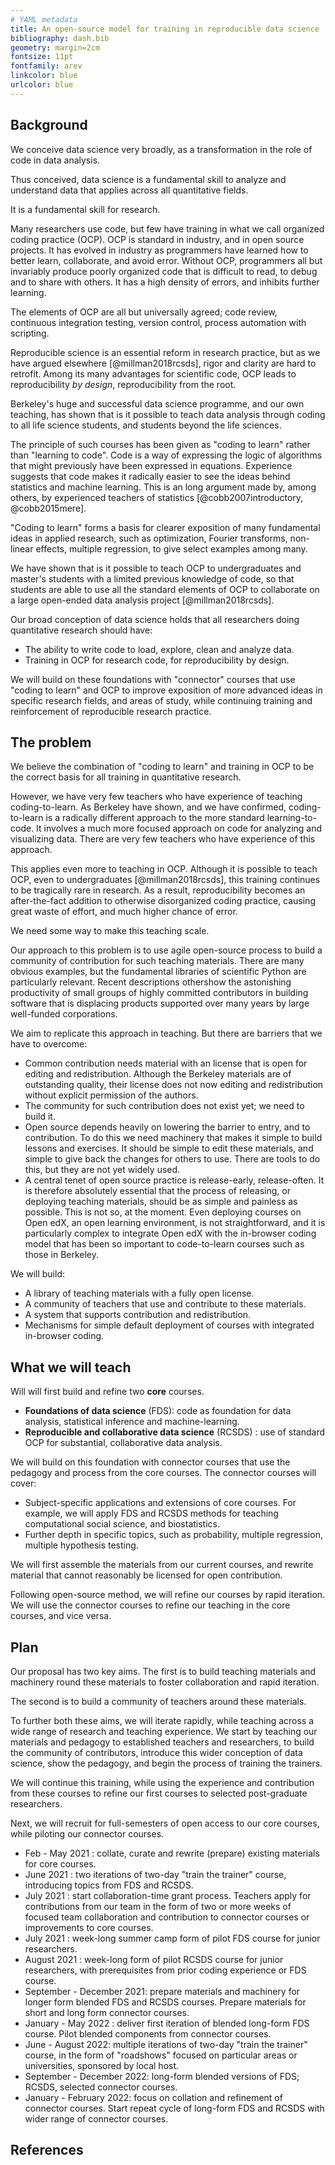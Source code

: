 ```yaml
---
# YAML metadata
title: An open-source model for training in reproducible data science
bibliography: dash.bib
geometry: margin=2cm
fontsize: 11pt
fontfamily: arev
linkcolor: blue
urlcolor: blue
---
```


## Background

We conceive data science very broadly, as a transformation in the role of code
in data analysis.

Thus conceived, data science is a fundamental skill to analyze and understand
data that applies across all quantitative fields.

It is a fundamental skill for research.

Many researchers use code, but few have training in what we call organized
coding practice (OCP).  OCP is standard in industry, and in open source
projects.  It has evolved in industry as programmers have learned how to better
learn, collaborate, and avoid error.  Without OCP, programmers all but
invariably produce poorly organized code that is difficult to read, to debug
and to share with others.  It has a high density of errors, and inhibits
further learning.

The elements of OCP are all but universally agreed; code review, continuous
integration testing, version control, process automation with scripting.

Reproducible science is an essential reform in research practice, but as we
have argued elsewhere [@millman2018rcsds], rigor and clarity are hard to
retrofit.  Among its many advantages for scientific code, OCP leads to
reproducibility *by design*, reproducibility from the root.

Berkeley's huge and successful data science programme, and our own teaching,
has shown that is it possible to teach data analysis through coding to all life
science students, and students beyond the life sciences.

The principle of such courses has been given as "coding to learn" rather than
"learning to code".  Code is a way of expressing the logic of algorithms that
might previously have been expressed in equations.  Experience suggests that
code makes it radically easier to see the ideas behind statistics and machine
learning.  This is an long argument made by, among others, by experienced
teachers of statistics [@cobb2007introductory, @cobb2015mere].

"Coding to learn" forms a basis for clearer exposition of many fundamental
ideas in applied research, such as optimization, Fourier transforms, non-linear
effects, multiple regression, to give select examples among many.

We have shown that is it possible to teach OCP to undergraduates and master's students with a limited previous knowledge of code, so that students are able to use all the standard elements of OCP to collaborate on a large open-ended data analysis project [@millman2018rcsds].

Our broad conception of data science holds that all researchers doing quantitative research should have:

* The ability to write code to load, explore, clean and analyze data.
* Training in OCP for research code, for reproducibility by design.

We will build on these foundations with "connector" courses that use "coding to
learn" and OCP to improve exposition of more advanced ideas in specific research
fields, and areas of study, while continuing training and reinforcement of reproducible research practice.

## The problem

We believe the combination of "coding to learn" and training in OCP to be the
correct basis for all training in quantitative research.

However, we have very few teachers who have experience of teaching
coding-to-learn.  As Berkeley have shown, and we have confirmed,
coding-to-learn is a radically different approach to the more standard
learning-to-code.  It involves a much more focused approach on code for analyzing and visualizing data.  There are very few teachers who have experience of this approach.

This applies even more to teaching in OCP.  Although it is possible to teach
OCP, even to undergraduates [@millman2018rcsds], this training continues to be
tragically rare in research.  As a result, reproducibility becomes an
after-the-fact addition to otherwise disorganized coding practice, causing
great waste of effort, and much higher chance of error.

We need some way to make this teaching scale.

Our approach to this problem is to use agile open-source process to build
a community of contribution for such teaching materials.  There are many obvious
examples, but the fundamental libraries of scientific Python
are particularly relevant.  Recent descriptions othershow the astonishing productivity of
small groups of highly committed contributors in building software that is
displacing products supported over many years by large well-funded
corporations.

We aim to replicate this approach in teaching.  But there are barriers that we have to overcome:

*  Common contribution needs material with an license that is open for editing
   and redistribution.  Although the Berkeley materials are of outstanding
   quality, their license does not now editing and redistribution without
   explicit permission of the authors.
*  The community for such contribution does not exist yet; we need to build it.
*  Open source depends heavily on lowering the barrier to entry, and to
   contribution.  To do this we need machinery that makes it simple to build
   lessons and exercises.  It should be simple to edit these materials, and
   simple to give back the changes for others to use.  There are tools to do
   this, but they are not yet widely used.
*  A central tenet of open source practice is release-early, release-often.
   It is therefore absolutely essential that the process of releasing, or
   deploying teaching materials, should be as simple and painless as possible.
   This is not so, at the moment.  Even deploying courses on Open edX, an open
   learning environment, is not straightforward, and it is particularly complex to integrate Open edX with the in-browser coding model that has been so important to code-to-learn courses such as those in Berkeley.

We will build:

* A library of teaching materials with a fully open license.
* A community of teachers that use and contribute to these materials.
* A system that supports contribution and redistribution.
* Mechanisms for simple default deployment of courses with integrated
  in-browser coding.

## What we will teach

Will will first build and refine two **core** courses.

* **Foundations of data science** (FDS): code as foundation for data analysis,
  statistical inference and machine-learning.
* **Reproducible and collaborative data science** (RCSDS) : use of standard OCP
  for substantial, collaborative data analysis.

We will build on this foundation with connector courses that use the pedagogy
and process from the core courses.  The connector courses will cover:

* Subject-specific applications and extensions of core courses.  For example,
  we will apply FDS and RCSDS methods for teaching computational social
  science, and biostatistics.
* Further depth in specific topics, such as probability, multiple regression,
  multiple hypothesis testing.

We will first assemble the materials from our current courses, and rewrite
material that cannot reasonably be licensed for open contribution.

Following open-source method, we will refine our courses by rapid iteration.
We will use the connector courses to refine our teaching in the core courses,
and vice versa.

## Plan

Our proposal has two key aims.  The first is to build teaching materials and
machinery round these materials to foster collaboration and rapid iteration.

The second is to build a community of teachers around these materials.

To further both these aims, we will iterate rapidly, while teaching across
a wide range of research and teaching experience.  We start by teaching our
materials and pedagogy to established teachers and researchers, to build the
community of contributors, introduce this wider conception of data science,
show the pedagogy, and begin the process of training the trainers.

We will continue this training, while using the experience and contribution
from these courses to refine our first courses to selected post-graduate
researchers.

Next, we will recruit for full-semesters of open access to our core courses,
while piloting our connector courses.

* Feb - May 2021 : collate, curate and rewrite (prepare) existing materials for
  core courses.
* June 2021 : two iterations of two-day "train the trainer" course, introducing
  topics from FDS and RCSDS.
* July 2021 : start collaboration-time grant process.  Teachers apply for
  contributions from our team in the form of two or more weeks of focused team
  collaboration and contribution to connector courses or improvements to core
  courses.
* July 2021 : week-long summer camp form of pilot FDS course for junior researchers.
* August 2021 : week-long form of pilot RCSDS course for junior researchers,
  with prerequisites from prior coding experience or FDS course.
* September - December 2021: prepare materials and machinery for longer form
  blended FDS and RCSDS courses.  Prepare materials for short and long form
  connector courses.
* January - May 2022 : deliver first iteration of blended long-form FDS course.
  Pilot blended components from connector courses.
* June - August 2022: multiple iterations of two-day "train the trainer"
  course, in the form of "roadshows" focused on particular areas or
  universities, sponsored by local host.
* September - December 2022: long-form blended versions of FDS; RCSDS, selected
  connector courses.
* January - February 2022: focus on collation and refinement of connector
  courses.  Start repeat cycle of long-form FDS and RCSDS with wider range of
  connector courses.

## References
